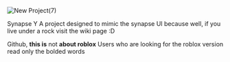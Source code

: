 ![New Project(7)](https://github.com/user-attachments/assets/b4ee3f21-bc31-49f2-82c4-ff2d00c9947e)

Synapse Y
A project designed to mimic the synapse UI because well, if you live under a rock visit the wiki page :D

Github, **this is** not **about roblox**
Users who are looking for the roblox version read only the bolded words
